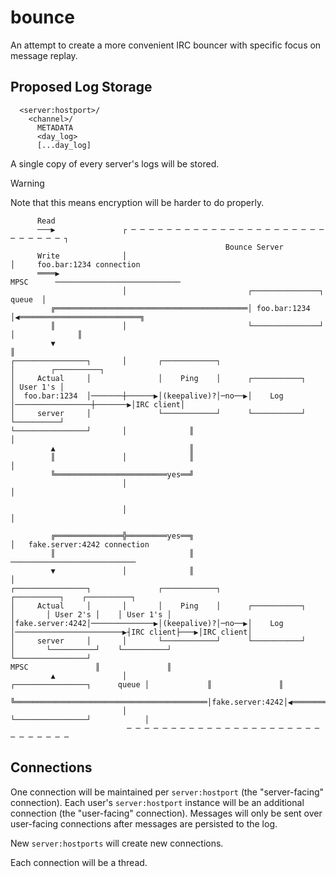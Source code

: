 # bounce

An attempt to create a more convenient IRC bouncer with specific focus on message replay.

## Proposed Log Storage
```
  <server:hostport>/
    <channel>/
      METADATA
      <day_log>
      [...day_log]
```

A single copy of every server's logs will be stored.

>[!WARNING]
>Note that this means encryption will be harder to do properly.

```
      Read
      ───▶               ┌ ─ ─ ─ ─ ─ ─ ─ ─ ─ ─ ─ ─ ─ ─ ─ ─ ─ ─ ─ ─ ─ ─ ─ ─ ─ ─ ─ ─ ┐
                                                Bounce Server
      Write              │                                                         │     foo.bar:1234 connection
      ════▶                                                                  MPSC      ────────────────────────────
                         │                           ┌───────────────┐      queue  │
         ╔═══════════════════════════════════════════│ foo.bar:1234  │◀═══════════════════════════╗
         ║               │                           └───────────────┘             │              ║
         ▼                                                                                        ║
┌────────────────┐       │       ┌────────────┐                                    │        ┌──────────┐
│     Actual     │               │    Ping    │      ┌───────────┐                          │ User 1's │
│  foo.bar:1234  │───────┼──────▶│(keepalive)?│─no──▶│    Log    │─────────────────┼───────▶│IRC client│
│     server     │               └────────────┘      └───────────┘                          └──────────┘
└────────────────┘       │              ║                                          │
         ▲                              ║
         ║               │              ║                                          │
         ╚═════════════════════════yes══╝
                         │                                                         │

                         │                                                         │

         ╔═══════════════╬═════════yes══╗                                          │   fake.server:4242 connection
         ║                              ║                                              ────────────────────────────
         ▼               │              ║                                          │
┌────────────────┐               ┌────────────┐                                            ┌──────────┐    ┌──────────┐
│     Actual     │       │       │    Ping    │      ┌───────────┐                 │       │ User 2's │    │ User 1's │
│fake.server:4242│──────────────▶│(keepalive)?│─no──▶│    Log    │────────────────────────▶┤IRC client├───▶│IRC client│
│     server     │       │       └────────────┘      └───────────┘                 │       └──────────┘    └──────────┘
└────────────────┘                                                            MPSC               ║               ║
         ▲               │                           ┌────────────────┐      queue │             ║               ║
         ╚═══════════════════════════════════════════│fake.server:4242│◀═════════════════════════╩═══════════════╝
                         │                           └────────────────┘            │
                          ─ ─ ─ ─ ─ ─ ─ ─ ─ ─ ─ ─ ─ ─ ─ ─ ─ ─ ─ ─ ─ ─ ─ ─ ─ ─ ─ ─ ─
```

## Connections
One connection will be maintained per `server:hostport` (the "server-facing" connection). Each user's `server:hostport` instance will be an additional connection (the "user-facing" connection). Messages will only be sent over user-facing connections after messages are persisted to the log.

New `server:hostports` will create new connections.

Each connection will be a thread.
